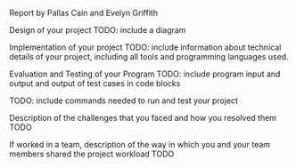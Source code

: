 Report by Pallas Cain and Evelyn Griffith

Design of your project
TODO: include a diagram

Implementation of your project
TODO: include information about technical details of your project, including all tools and programming languages used.

Evaluation and Testing of your Program
TODO: include program input and output and output of test cases in code blocks

TODO: include commands needed to run and test your project

Description of the challenges that you faced and how you resolved them
TODO

If worked in a team, description of the way in which you and your team members shared the project workload
TODO
